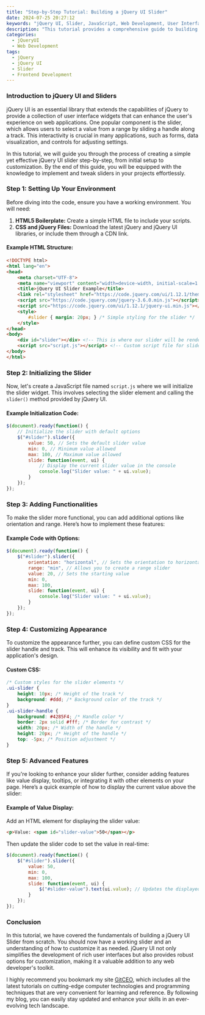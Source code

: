 ```yaml
---
title: "Step-by-Step Tutorial: Building a jQuery UI Slider"
date: 2024-07-25 20:27:12
keywords: "jQuery UI, Slider, JavaScript, Web Development, User Interface Design"
description: "This tutorial provides a comprehensive guide to building a jQuery UI Slider. It covers the necessary steps, from basic setup to advanced customization, ensuring you can create a fully functional slider for your web projects. Ideal for both beginners and experienced developers, this guide emphasizes the importance of jQuery UI for enhancing user interactions through intuitive design. By the end, you will have a solid understanding of Slider implementation, as well as tips for further enhancing your web applications using jQuery UI components."
categories:
  - jQueryUI
  - Web Development
tags:
  - jQuery
  - jQuery UI
  - Slider
  - Frontend Development
---
```


### Introduction to jQuery UI and Sliders

jQuery UI is an essential library that extends the capabilities of jQuery to provide a collection of user interface widgets that can enhance the user's experience on web applications. One popular component is the slider, which allows users to select a value from a range by sliding a handle along a track. This interactivity is crucial in many applications, such as forms, data visualization, and controls for adjusting settings. 

In this tutorial, we will guide you through the process of creating a simple yet effective jQuery UI slider step-by-step, from initial setup to customization. By the end of this guide, you will be equipped with the knowledge to implement and tweak sliders in your projects effortlessly.

<!-- more -->

### Step 1: Setting Up Your Environment

Before diving into the code, ensure you have a working environment. You will need:

1. **HTML5 Boilerplate:** Create a simple HTML file to include your scripts.
2. **CSS and jQuery Files:** Download the latest jQuery and jQuery UI libraries, or include them through a CDN link.

#### Example HTML Structure:

```html
<!DOCTYPE html>
<html lang="en">
<head>
    <meta charset="UTF-8">
    <meta name="viewport" content="width=device-width, initial-scale=1.0">
    <title>jQuery UI Slider Example</title>
    <link rel="stylesheet" href="https://code.jquery.com/ui/1.12.1/themes/base/jquery-ui.css"> <!-- jQuery UI CSS -->
    <script src="https://code.jquery.com/jquery-3.6.0.min.js"></script> <!-- jQuery -->
    <script src="https://code.jquery.com/ui/1.12.1/jquery-ui.min.js"></script> <!-- jQuery UI -->
    <style>
        #slider { margin: 20px; } /* Simple styling for the slider */
    </style>
</head>
<body>
    <div id="slider"></div> <!-- This is where our slider will be rendered -->
    <script src="script.js"></script> <!-- Custom script file for slider -->
</body>
</html>
```

### Step 2: Initializing the Slider

Now, let's create a JavaScript file named `script.js` where we will initialize the slider widget. This involves selecting the slider element and calling the `slider()` method provided by jQuery UI.

#### Example Initialization Code:

```javascript
$(document).ready(function() {
    // Initialize the slider with default options
    $("#slider").slider({
        value: 50, // Sets the default slider value
        min: 0, // Minimum value allowed
        max: 100, // Maximum value allowed
        slide: function(event, ui) {
            // Display the current slider value in the console
            console.log("Slider value: " + ui.value);
        }
    });
});
```

### Step 3: Adding Functionalities

To make the slider more functional, you can add additional options like orientation and range. Here’s how to implement these features:

#### Example Code with Options:

```javascript
$(document).ready(function() {
    $("#slider").slider({
        orientation: "horizontal", // Sets the orientation to horizontal
        range: "min", // Allows you to create a range slider
        value: 20, // Sets the starting value
        min: 0,
        max: 100,
        slide: function(event, ui) {
            console.log("Slider value: " + ui.value);
        }
    });
});
```

### Step 4: Customizing Appearance

To customize the appearance further, you can define custom CSS for the slider handle and track. This will enhance its visibility and fit with your application's design.

#### Custom CSS:

```css
/* Custom styles for the slider elements */
.ui-slider {
    height: 10px; /* Height of the track */
    background: #ddd; /* Background color of the track */
}
.ui-slider-handle {
    background: #4285F4; /* Handle color */
    border: 2px solid #fff; /* Border for contrast */
    width: 20px; /* Width of the handle */
    height: 20px; /* Height of the handle */
    top: -5px; /* Position adjustment */
}
```

### Step 5: Advanced Features

If you're looking to enhance your slider further, consider adding features like value display, tooltips, or integrating it with other elements on your page. Here’s a quick example of how to display the current value above the slider:

#### Example of Value Display:

Add an HTML element for displaying the slider value:

```html
<p>Value: <span id="slider-value">50</span></p>
```

Then update the slider code to set the value in real-time:

```javascript
$(document).ready(function() {
    $("#slider").slider({
        value: 50,
        min: 0,
        max: 100,
        slide: function(event, ui) {
            $("#slider-value").text(ui.value); // Updates the displayed value
        }
    });
});
```

### Conclusion

In this tutorial, we have covered the fundamentals of building a jQuery UI Slider from scratch. You should now have a working slider and an understanding of how to customize it as needed. jQuery UI not only simplifies the development of rich user interfaces but also provides robust options for customization, making it a valuable addition to any web developer's toolkit.

I highly recommend you bookmark my site [GitCEO](https://gitceo.com), which includes all the latest tutorials on cutting-edge computer technologies and programming techniques that are very convenient for learning and reference. By following my blog, you can easily stay updated and enhance your skills in an ever-evolving tech landscape.